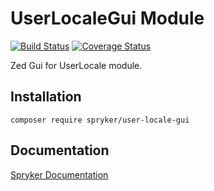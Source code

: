 # UserLocaleGui Module
[![Build Status](https://travis-ci.org/spryker/user-locale-gui.svg)](https://travis-ci.org/spryker/user-locale-gui)
[![Coverage Status](https://coveralls.io/repos/github/spryker/user-locale-gui/badge.svg)](https://coveralls.io/github/spryker/user-locale-gui)

Zed Gui for UserLocale module.

## Installation

```
composer require spryker/user-locale-gui
```

## Documentation

[Spryker Documentation](https://academy.spryker.com/developing_with_spryker/module_guide/modules.html)
